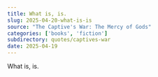 ```yaml
---
title: What is, is.
slug: 2025-04-20-what-is-is
source: "The Captive's War: The Mercy of Gods"
categories: ['books', 'fiction']
subdirectory: quotes/captives-war
date: 2025-04-19
---
```


What is, is.
